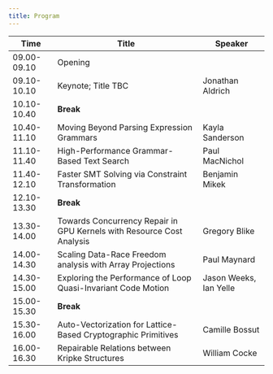 ```yaml
--- 
title: Program
---
```



| Time        | Title                                                                 | Speaker                |
|-------------|-----------------------------------------------------------------------|------------------------|
| 09.00-09.10 | Opening                                                               |                        |
| 09.10-10.10 | Keynote; Title TBC                                                    | Jonathan Aldrich       |
| 10.10-10.40 | __Break__                                                             |                        |
| 10.40-11.10 | Moving Beyond Parsing Expression Grammars                             | Kayla Sanderson        |
| 11.10-11.40 | High-Performance Grammar-Based Text Search                            | Paul MacNichol         |
| 11.40-12.10 | Faster SMT Solving via Constraint Transformation                      | Benjamin Mikek         |
| 12.10-13.30 | __Break__                                                             |                        |
| 13.30-14.00 | Towards Concurrency Repair in GPU Kernels with Resource Cost Analysis | Gregory Blike          |
| 14.00-14.30 | Scaling Data-Race Freedom analysis with Array Projections             | Paul Maynard           |
| 14.30-15.00 | Exploring the Performance of Loop Quasi-Invariant Code Motion         | Jason Weeks, Ian Yelle |
| 15.00-15.30 | __Break__                                                             |                        |
| 15.30-16.00 | Auto-Vectorization for Lattice-Based Cryptographic Primitives         | Camille Bossut         |
| 16.00-16.30 | Repairable Relations between Kripke Structures                        | William Cocke          |










